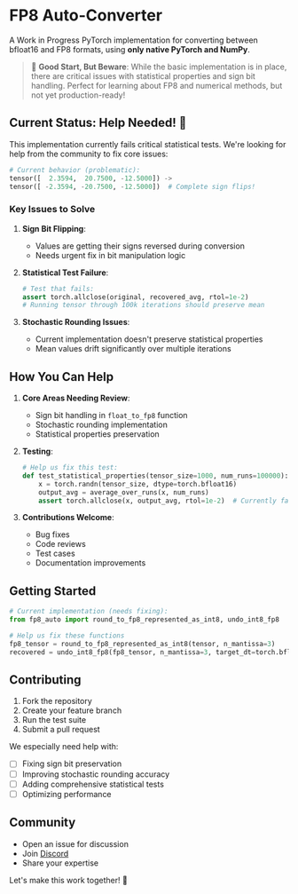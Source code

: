 # FP8 Auto-Converter

A Work in Progress PyTorch implementation for converting between bfloat16 and FP8 formats, using **only native PyTorch and NumPy**.

> 🚀 **Good Start, But Beware**: While the basic implementation is in place, there are critical issues with statistical properties and sign bit handling. Perfect for learning about FP8 and numerical methods, but not yet production-ready!

## Current Status: Help Needed! 🚨

This implementation currently fails critical statistical tests. We're looking for help from the community to fix core issues:

```python
# Current behavior (problematic):
tensor([  2.3594,  20.7500, -12.5000]) ->
tensor([ -2.3594, -20.7500, -12.5000])  # Complete sign flips!
```

### Key Issues to Solve

1. **Sign Bit Flipping**:
   - Values are getting their signs reversed during conversion
   - Needs urgent fix in bit manipulation logic

2. **Statistical Test Failure**:
   ```python
   # Test that fails:
   assert torch.allclose(original, recovered_avg, rtol=1e-2)
   # Running tensor through 100k iterations should preserve mean
   ```

3. **Stochastic Rounding Issues**:
   - Current implementation doesn't preserve statistical properties
   - Mean values drift significantly over multiple iterations

## How You Can Help

1. **Core Areas Needing Review**:
   - Sign bit handling in `float_to_fp8` function
   - Stochastic rounding implementation
   - Statistical properties preservation

2. **Testing**:
   ```python
   # Help us fix this test:
   def test_statistical_properties(tensor_size=1000, num_runs=100000):
       x = torch.randn(tensor_size, dtype=torch.bfloat16)
       output_avg = average_over_runs(x, num_runs)
       assert torch.allclose(x, output_avg, rtol=1e-2)  # Currently failing
   ```

3. **Contributions Welcome**:
   - Bug fixes
   - Code reviews
   - Test cases
   - Documentation improvements

## Getting Started

```python
# Current implementation (needs fixing):
from fp8_auto import round_to_fp8_represented_as_int8, undo_int8_fp8

# Help us fix these functions
fp8_tensor = round_to_fp8_represented_as_int8(tensor, n_mantissa=3)
recovered = undo_int8_fp8(fp8_tensor, n_mantissa=3, target_dt=torch.bfloat16)
```

## Contributing

1. Fork the repository
2. Create your feature branch
3. Run the test suite
4. Submit a pull request

We especially need help with:
- [ ] Fixing sign bit preservation
- [ ] Improving stochastic rounding accuracy
- [ ] Adding comprehensive statistical tests
- [ ] Optimizing performance

## Community

- Open an issue for discussion
- Join [Discord](https://discord.gg/gpumode) 
- Share your expertise

Let's make this work together! 🚀
